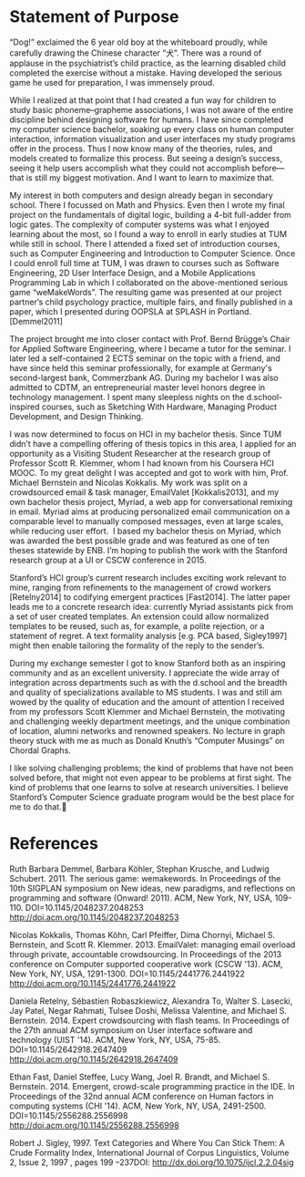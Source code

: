 Statement of Purpose
====================

“Dog!” exclaimed the 6 year old boy at the whiteboard proudly, while carefully drawing the Chinese character “犬”. There was a round of applause in the psychiatrist’s child practice, as the learning disabled child completed the exercise without a mistake. Having developed the serious game he used for preparation, I was immensely proud. 

While I realized at that point that I had created a fun way for children to study basic phoneme–grapheme associations, I was not aware of the entire discipline behind designing software for humans. I have since completed my computer science bachelor, soaking up every class on human computer interaction, information visualization and user interfaces my study programs offer in the process. Thus I now know many of the theories, rules, and models created to formalize this process. But seeing a design’s success, seeing it help users accomplish what they could not accomplish before—that is still my biggest motivation. And I want to learn to maximize that.

My interest in both computers and design already began in secondary school. There I focussed on Math and Physics. Even then I wrote my final project on the fundamentals of digital logic, building a 4-bit full-adder from logic gates. The complexity of computer systems was what I enjoyed learning about the most, so I found a way to enroll in early studies at TUM while still in school. There I attended a fixed set of introduction courses, such as Computer Engineering and Introduction to Computer Science. 
Once I could enroll full time at TUM, I was drawn to courses such as Software Engineering, 2D User Interface Design, and a Mobile Applications Programming Lab in which I collaborated on the above-mentioned serious game “weMakeWords”. The resulting game was presented at our project partner’s child psychology practice, multiple fairs, and finally published in a paper, which I presented during OOPSLA at SPLASH in Portland. [Demmel2011]

The project brought me into closer contact with Prof. Bernd Brügge’s Chair for Applied Software Engineering, where I became a tutor for the seminar. I later led a self-contained 2 ECTS seminar on the topic with a friend, and have since held this seminar professionally, for example at Germany's second-largest bank, Commerzbank AG. During my bachelor I was also admitted to CDTM, an entrepreneurial master level honors degree in technology management. I spent many sleepless nights on the d.school-inspired courses, such as Sketching With Hardware, Managing Product Development, and Design Thinking.

I was now determined to focus on HCI in my bachelor thesis. Since TUM didn’t have a compelling offering of thesis topics in this area, I applied for an opportunity as a Visiting Student Researcher at the research group of Professor Scott R. Klemmer, whom I had known from his Coursera HCI MOOC. To my great delight I was accepted and got to work with him, Prof. Michael Bernstein and Nicolas Kokkalis. My work was split on a crowdsourced email & task manager, EmailValet [Kokkalis2013], and my own bachelor thesis project, Myriad, a web app for conversational remixing in email. Myriad aims at producing personalized email communication on a comparable level to manually composed messages, even at large scales, while reducing user effort.  I based my bachelor thesis on Myriad, which was awarded the best possible grade and was featured as one of ten theses statewide by ENB. I’m hoping to publish the work with the Stanford research group at a UI or CSCW conference in 2015. 

Stanford’s HCI group’s current research includes exciting work relevant to mine, ranging from refinements to the management of crowd workers [Retelny2014] to codifying emergent practices [Fast2014]. The latter paper leads me to a concrete research idea: currently Myriad assistants pick from a set of user created templates. An extension could allow normalized templates to be reused, such as, for example, a polite rejection, or a statement of regret. A text formality analysis [e.g. PCA based, Sigley1997] might then enable tailoring the formality of the reply to the sender’s.

During my exchange semester I got to know Stanford both as an inspiring community and as an excellent university. I appreciate the wide array of integration across departments such as with the d.school and the breadth and quality of specializations available to MS students. I was and still am wowed by the quality of education and the amount of attention I received from my professors Scott Klemmer and Michael Bernstein, the motivating and challenging weekly department meetings, and the unique combination of location, alumni networks and renowned speakers. No lecture in graph theory stuck with me as much as Donald Knuth’s “Computer Musings” on Chordal Graphs.

I like solving challenging problems; the kind of problems that have not been solved before, that might not even appear to be problems at first sight. The kind of problems that one learns to solve at research universities. I believe Stanford’s Computer Science graduate program would be the best place for me to do that.

References
====================

Ruth Barbara Demmel, Barbara Köhler, Stephan Krusche, and Ludwig Schubert. 2011. The serious game: wemakewords. In Proceedings of the 10th SIGPLAN symposium on New ideas, new paradigms, and reflections on programming and software (Onward! 2011). ACM, New York, NY, USA, 109-110. DOI=10.1145/2048237.2048253 http://doi.acm.org/10.1145/2048237.2048253

Nicolas Kokkalis, Thomas Köhn, Carl Pfeiffer, Dima Chornyi, Michael S. Bernstein, and Scott R. Klemmer. 2013. EmailValet: managing email overload through private, accountable crowdsourcing. In Proceedings of the 2013 conference on Computer supported cooperative work (CSCW '13). ACM, New York, NY, USA, 1291-1300. DOI=10.1145/2441776.2441922 http://doi.acm.org/10.1145/2441776.2441922

Daniela Retelny, Sébastien Robaszkiewicz, Alexandra To, Walter S. Lasecki, Jay Patel, Negar Rahmati, Tulsee Doshi, Melissa Valentine, and Michael S. Bernstein. 2014. Expert crowdsourcing with flash teams. In Proceedings of the 27th annual ACM symposium on User interface software and technology (UIST '14). ACM, New York, NY, USA, 75-85. DOI=10.1145/2642918.2647409 http://doi.acm.org/10.1145/2642918.2647409

Ethan Fast, Daniel Steffee, Lucy Wang, Joel R. Brandt, and Michael S. Bernstein. 2014. Emergent, crowd-scale programming practice in the IDE. In Proceedings of the 32nd annual ACM conference on Human factors in computing systems (CHI '14). ACM, New York, NY, USA, 2491-2500. DOI=10.1145/2556288.2556998 http://doi.acm.org/10.1145/2556288.2556998

Robert J. Sigley, 1997. Text Categories and Where You Can Stick Them: A Crude Formality Index, International Journal of Corpus Linguistics, Volume 2, Issue 2, 1997 , pages 199 –237DOI: http://dx.doi.org/10.1075/ijcl.2.2.04sig
